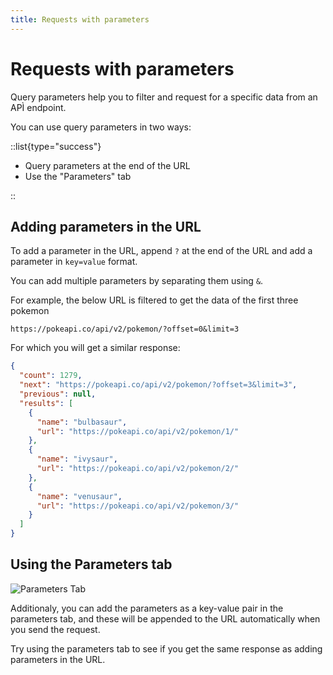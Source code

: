```yaml
---
title: Requests with parameters
---
```


# Requests with parameters

Query parameters help you to filter and request for a specific data from an APÌ endpoint.

You can use query parameters in two ways:

::list{type="success"}

- Query parameters at the end of the URL
- Use the "Parameters" tab

::

## Adding parameters in the URL

To add a parameter in the URL, append `?` at the end of the URL and add a parameter in `key=value` format.

You can add multiple parameters by separating them using `&`.

For example, the below URL is filtered to get the data of the first three pokemon

```text
https://pokeapi.co/api/v2/pokemon/?offset=0&limit=3
```

For which you will get a similar response:

```json
{
  "count": 1279,
  "next": "https://pokeapi.co/api/v2/pokemon/?offset=3&limit=3",
  "previous": null,
  "results": [
    {
      "name": "bulbasaur",
      "url": "https://pokeapi.co/api/v2/pokemon/1/"
    },
    {
      "name": "ivysaur",
      "url": "https://pokeapi.co/api/v2/pokemon/2/"
    },
    {
      "name": "venusaur",
      "url": "https://pokeapi.co/api/v2/pokemon/3/"
    }
  ]
}
```

## Using the Parameters tab

![Parameters Tab](/images/getting-started/rest/query-params.png)

Additionaly, you can add the parameters as a key-value pair in the parameters tab, and these will be appended to the URL automatically when you send the request.

Try using the parameters tab to see if you get the same response as adding parameters in the URL.
